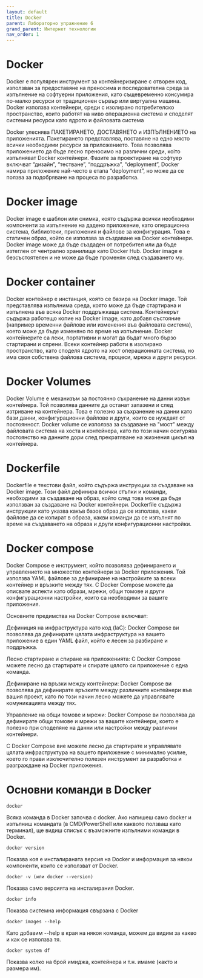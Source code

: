 ```yaml
---
layout: default
title: Docker
parent: Лабораторно упражнение 6
grand_parent: Интернет технологии
nav_order: 1
---
```


# Docker

Docker е популярен инструмент за контейнеризиране с отворен код, използван за предоставяне на преносима и последователна среда за изпълнение на софтуерни приложения, като същевременно консумира по-малко ресурси от традиционен сървър или виртуална машина. Docker използва контейнери, среди с изолирано потребителско пространство, които работят на ниво операционна система и споделят системни ресурси като ядрото и файловата система

Docker улеснява ПАКЕТИРАНЕТО, ДОСТАВЯНЕТО и ИЗПЪЛНЕНИЕТО на приложенията. Пакетирането представлява, поставяне на едно място всички необходими ресурси за приложението. Това позволява приложението да бъде лесно преносимо на различни среди, коiто изпълняват Docker контейнери. Фазите за проектиране на софтуер включват “дизайн”, “тестване”, “поддръжка”, “deployment”, Docker намира приложение най-често в етапа “deployment”, но може да се ползва за подобряване на процеса по разработка.

# Docker image

 Docker image е шаблон или снимка, която съдържа всички необходими компоненти за изпълнение на дадено приложение, като операционна система, библиотеки, приложения и файлове за конфигурация. Това е статичен образ, който се използва за създаване на Docker контейнери. Docker image може да бъде създаден от потребител или да бъде изтеглен от чентрално хранилище като Docker Hub. Docker image е безсъстоятелен и не може да бъде променян след създаването му.

# Docker container

Docker контейнер е инстанция, която се базира на Docker image. Той представлява изпълнима среда, която може да бъде стартирана и изпълнена във всяка Docker поддръжкаща система. Контейнерът съдържа работещо копие на Docker image, като добавя състояние (например временни файлове или изменения във файловата система), което може да бъде изменяно по време на изпълнение. Docker контейнерите са леки, портативни и могат да бъдат много бързо стартирани и спрени. Всеки контейнер работи в изолирано пространство, като споделя ядрото на хост операционната система, но има своя собствена файлова система, процеси, мрежа и други ресурси.

# Docker Volumes

Docker Volume е механизъм за постоянно съхранение на данни извън контейнера. Той позволява данните да останат запазени и след изтриване на контейнера. Това е полезно за съхранение на данни като бази данни, конфигурационни файлове и други, които се нуждаят от постоянност. Docker volume се използва за създаване на "мост" между файловата система на хоста и контейнера, като по този начин осигурява постоянство на данните дори след прекратяване на жизнения цикъл на контейнера.

# Dockerfile

Dockerfile е текстови файл, който съдържа инструкции за създаване на Docker image. Този файл дефинира всички стъпки и команди, необходими за създаване на образ, който след това може да бъде използван за създаване на Docker контейнери. Dockerfile съдържа инструкции като указва какъв базов образ да се използва, какви файлове да се копират в образа, какви команди да се изпълнят по време на създаването на образа и други конфигурационни настройки.

# Docker compose

Docker Compose е инструмент, който позволява дефинирането и управлението на множество контейнери за Docker приложения. Той използва YAML файлове за дефиниране на настройките за всеки контейнер и връзките между тях. С Docker Compose можете да описвате аспекти като образи, мрежи, общи томове и други конфигурационни настройки, които са необходими за вашите приложения.

Основните предимства на Docker Compose включват:

Дефиниция на инфраструктура като код (IaC): Docker Compose ви позволява да дефинирате цялата инфраструктура на вашето приложение в един YAML файл, който е лесен за разбиране и поддръжка.

Лесно стартиране и спиране на приложенията: С Docker Compose можете лесно да стартирате и спирате цялото си приложение с една команда.

Дефиниране на връзки между контейнери: Docker Compose ви позволява да дефинирате връзките между различните контейнери във вашия проект, като по този начин лесно можете да управлявате комуникацията между тях.

Управление на общи томове и мрежи: Docker Compose ви позволява да дефинирате общи томове и мрежи за вашите контейнери, което е полезно при споделяне на данни или настройки между различни контейнери.

С Docker Compose вие можете лесно да стартирате и управлявате цялата инфраструктура на вашето приложение с минимално усилие, което го прави изключително полезен инструмент за разработка и разграждане на Docker приложения.

# Основни команди в Docker

```
docker
```

Всяка команда в Docker започва с docker. Ако напишеш само docker и изпълниш командата (в CMD/PowerShell или каквото ползваш като терминал), ще видиш списък с възможните изпълними команди в Docker.

```
docker version
```

Показва коя е инсталираната версия на Docker и информация за някои компоненти, които се използват от Docker.

```
docker -v (или docker --version)
```

Показва само версията на инсталирания Docker.

```
docker info
```

Показва системна информация свързана с Docker

```
docker images --help
```

Като добавим --help в края на някоя команда, можем да видим за какво и как се използва тя.

```
docker system df
```

Показва колко на брой имиджа, контейнера и т.н. имаме (както и размера им).

```
```

```
```

```
```

```
```

```
```
